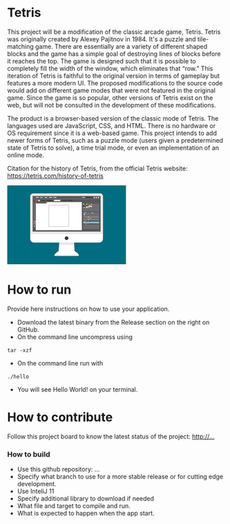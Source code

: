 # Tetris
This project will be a modification of the classic arcade game, Tetris. Tetris was originally created by Alexey Pajitnov in 1984. It's a puzzle and tile-matching game. There are essentially are a variety of different shaped blocks and the game has a simple goal of destroying lines of blocks before it reaches the top. The game is designed such that it is possible to completely fill the width of the window, which eliminates that “row.” This iteration of Tetris is faithful to the original version in terms of gameplay but features a more modern UI. The proposed modifications to the source code would add on different game modes that were not featured in the original game. Since the game is so popular, other versions of Tetris exist on the web, but will not be consulted in the development of these modifications.

The product is a browser-based version of the classic mode of Tetris. The languages used are JavaScript, CSS, and HTML. There is no hardware or OS requirement since it is a web-based game. This project intends to add newer forms of Tetris, such as a puzzle mode (users given a predetermined state of Tetris to solve), a time trial mode, or even an implementation of an online mode.

Citation for the history of Tetris, from the official Tetris website: https://tetris.com/history-of-tetris 

![This is a screenshot.](images.png)
# How to run
Provide here instructions on how to use your application.   
- Download the latest binary from the Release section on the right on GitHub.  
- On the command line uncompress using
```
tar -xzf  
```
- On the command line run with
```
./hello
```
- You will see Hello World! on your terminal. 

# How to contribute
Follow this project board to know the latest status of the project: [http://...]([http://...])  

### How to build
- Use this github repository: ... 
- Specify what branch to use for a more stable release or for cutting edge development.  
- Use InteliJ 11
- Specify additional library to download if needed 
- What file and target to compile and run. 
- What is expected to happen when the app start. 
